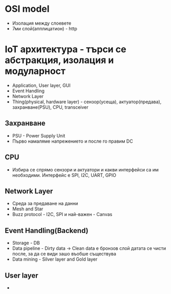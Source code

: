 # OSI model
- Изолация между слоевете
- 7ми слой(апплицатион) - http

# IoT архитектура - търси се абстракция, изолация и модуларност
- Application, User layer, GUI
- Event Handling
- Network Layer
- Thing(physical, hardware layer) - сензор(усеща), актуатор(предава), захранване(PSU), CPU, transceiver

## Захранване
- PSU - Power Supply Unit
- Първо намаляме напрежението и после го правим DC 

## CPU
- Избира се спрямо сензори и актуатори и какви интерфейси са им необходими. Интерфейс е SPI, I2C, UART, GPIO

## Network Layer
- Среда за предаване на данни
- Mesh and Star
- Buzz protocol - I2C, SPI и най-важен - Canvas

## Event Handling(Backend)
- Storage - DB
- Data pipeline - Dirty data -> Clean data е бронзов слой
датата се чисти после, за да се види зашо въобше съществува
- Data mining - Silver layer and Gold layer

## User layer
- 
